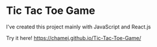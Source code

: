 # Tic Tac Toe Game

I've created this project mainly with JavaScript and React.js

Try it here! https://chamej.github.io/Tic-Tac-Toe-Game/
